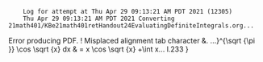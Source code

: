        Log for attempt at Thu Apr 29 09:13:21 AM PDT 2021 (12305)
        Thu Apr 29 09:13:21 AM PDT 2021 Converting 21math401/KBe21math401retHandout24EvaluatingDefiniteIntegrals.org...
Error producing PDF.
! Misplaced alignment tab character &.
<argument> ...}^{\sqrt {\pi }} \cos \sqrt {x} dx &
                                                  = x \cos \sqrt {x} +\int x...
l.233   }

